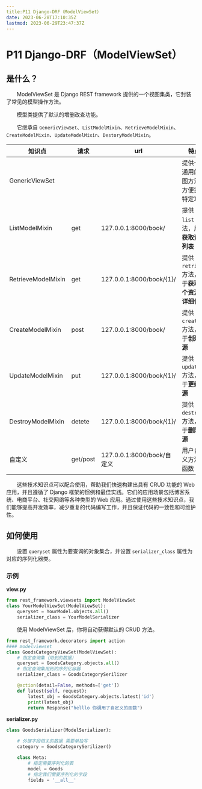 ```yaml
---
title:P11 Django-DRF（ModelViewSet）
date: 2023-06-28T17:10:35Z
lastmod: 2023-06-29T23:47:37Z
---
```


# P11 Django-DRF（ModelViewSet）

## 是什么？

　　ModelViewSet 是 Django REST framework 提供的一个视图集类，它封装了常见的模型操作方法。

　　模型类提供了默认的增删改查功能。

　　它继承自 `GenericViewSet`​、`ListModelMixin`​、`RetrieveModelMixin`​、`CreateModelMixin`​、`UpdateModelMixin`​、`DestoryModelMixin`​。

|知识点|请求|url|特点|
| ------------------| --------| --------------------------| ----------------------------------------|
|GenericViewSet|||提供一组通用的视图方法，方便实现特定功能|
|ListModelMixin|get|127.0.0.1:8000/book/|提供 `list`​ 方法，用于**获取资源列表**|
|RetrieveModelMixin|get|127.0.0.1:8000/book/{1}/|提供 `retrieve`​ 方法，用于**获取单个资源的详细信息**|
|CreateModelMixin|post|127.0.0.1:8000/book/|提供 `create`​ 方法，用于**创建资源**|
|UpdateModelMixin|put|127.0.0.1:8000/book/{1}/|提供 `update`​ 方法，用于**更新资源**|
|DestroyModelMixin|detete|127.0.0.1:8000/book/{1}/|提供 `destroy`​ 方法，用于**删除资源**|
|自定义|get/post|127.0.0.1:8000/book/自定义|用户自定义方法/函数|

　　这些技术知识点可以配合使用，帮助我们快速构建出具有 CRUD 功能的 Web 应用，并且遵循了 Django 框架的惯例和最佳实践。它们的应用场景包括博客系统、电商平台、社交网络等各种类型的 Web 应用。通过使用这些技术知识点，我们能够提高开发效率，减少重复的代码编写工作，并且保证代码的一致性和可维护性。

## 如何使用

　　设置 `queryset`​ 属性为要查询的对象集合，并设置 `serializer_class`​ 属性为对应的序列化器类。

### 示例

**view.py**

```python
from rest_framework.viewsets import ModelViewSet
class YourModelViewSet(ModelViewSet):
    queryset = YourModel.objects.all()
    serializer_class = YourModelSerializer
```

　　使用 ModelViewSet 后，你将自动获得默认的 CRUD 方法。


```python
from rest_framework.decorators import action
#### modelviewset
class GoodsCategoryViewSet(ModelViewSet):
    # 指定查询集（用到的数据）
    queryset = GoodsCategory.objects.all()
    # 指定查询集用到的序列化容器
    serializer_class = GoodsCategorySerilizer

    @action(detail=False, methods=['get'])
    def latest(self, request):
        latest_obj = GoodsCategory.objects.latest('id')
        print(latest_obj)
        return Response("helllo 你调用了自定义的函数")
```

**serializer.py**

```python
class GoodsSerializer(ModelSerializer):

    # 外键字段相关的数据 需要单独写
    category = GoodsCategorySerilizer()

    class Meta:
        # 指定需要序列化的表
        model = Goods
        # 指定我们需要序列化的字段
        fields = '__all__'
```
